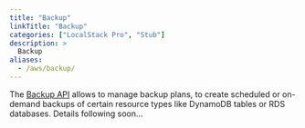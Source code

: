 ```yaml
---
title: "Backup"
linkTitle: "Backup"
categories: ["LocalStack Pro", "Stub"]
description: >
  Backup
aliases:
  - /aws/backup/
---
```


The [Backup API](https://docs.aws.amazon.com/aws-backup/) allows to manage backup plans, to create scheduled or on-demand backups of certain resource types like DynamoDB tables or RDS databases. Details following soon...
